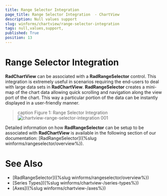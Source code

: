 ```yaml
---
title: Range Selector Integration 
page_title: Range Selector Integration  - ChartView
description: Null values support 
slug: winforms/chartview/range-selector-integration
tags: null,values,support,
published: True
position: 13
---
```


# Range Selector Integration

__RadChartView__ can be associated with a __RadRangeSelector__ control. This integration is extremely useful in scenarios requiring the end-users to deal with large data sets in __RadChartView__. __RadRangeSelector__ creates a mini-map of the chart data allowing quick scrolling and navigation along the view port of the chart. This way a particular portion of the data can be instantly displayed in a user-friendly manner.   

>caption Figure 1: Range Selector Integration
![chartview-range-selector-integration 001](images/chartview-range-selector-integration.gif)

Detailed information on how __RadRangeSelector__ can be setup to be associated with __RadChartView__ is available in the following section of our documentation: [RadRangeSelector]({%slug winforms/rangeselector/overview%}).


# See Also
* [RadRangeSelector]({%slug winforms/rangeselector/overview%}) 
* [Series Types]({%slug winforms/chartview-/series-types%})
* [Axes]({%slug winforms/chartview-/axes%})
